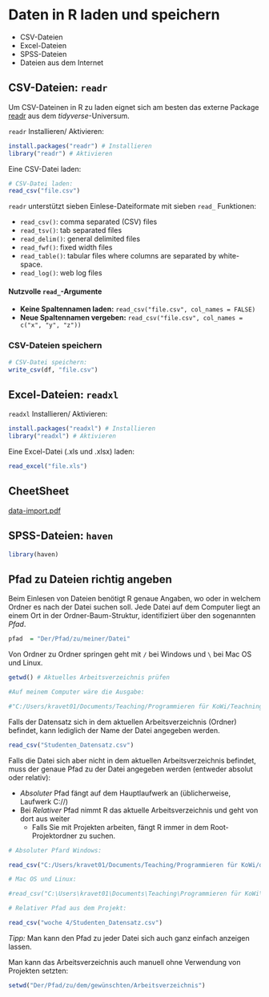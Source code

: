 # Daten in R laden und speichern

* CSV-Dateien
* Excel-Dateien
* SPSS-Dateien
* Dateien aus dem Internet


## CSV-Dateien: `readr`

Um CSV-Dateinen in R zu laden eignet sich am besten das externe Package [readr](https://readr.tidyverse.org/) aus dem *tidyverse*-Universum. 

`readr` Installieren/ Aktivieren:

```r
install.packages("readr") # Installieren
library("readr") # Aktivieren
```
Eine CSV-Datei laden: 

```r
# CSV-Datei laden: 
read_csv("file.csv")
```

`readr` unterstützt sieben Einlese-Dateiformate mit sieben `read_` Funktionen:

* `read_csv()`: comma separated (CSV) files
* `read_tsv()`: tab separated files
* `read_delim()`: general delimited files
* `read_fwf()`: fixed width files
* `read_table()`: tabular files where columns are separated by white-space.
* `read_log()`: web log files

#### Nutzvolle `read_`-Argumente

* **Keine Spaltennamen laden:** `read_csv("file.csv", col_names = FALSE)`
* **Neue Spaltennamen vergeben:** `read_csv("file.csv", col_names = c("x", "y", "z"))`

### CSV-Dateien speichern

```r
# CSV-Datei speichern:
write_csv(df, "file.csv") 
```

## Excel-Dateien: `readxl` 

`readxl` Installieren/ Aktivieren:

```r
install.packages("readxl") # Installieren
library("readxl") # Aktivieren
```

Eine Excel-Datei (.xls und .xlsx) laden: 

```r
read_excel("file.xls")
```
## CheetSheet

[data-import.pdf](https://github.com/rstudio/cheatsheets/blob/main/data-import.pdf)

## SPSS-Dateien: `haven`

```r
library(haven)
```

## Pfad zu Dateien richtig angeben

Beim Einlesen von Dateien benötigt R genaue Angaben, wo oder in welchem Ordner es nach der Datei suchen soll. Jede Datei auf dem Computer liegt an einem Ort in der Ordner-Baum-Struktur, identifiziert über den sogenannten *Pfad*.
 
```r
pfad  = "Der/Pfad/zu/meiner/Datei"
```

Von Ordner zu Ordner springen geht mit `/` bei Windows und `\` bei Mac OS und Linux. 

```r
getwd() # Aktuelles Arbeitsverzeichnis prüfen

#Auf meinem Computer wäre die Ausgabe: 

#"C:/Users/kravet01/Documents/Teaching/Programmieren für KoWi/Teachning_R_WS21"
```

Falls der Datensatz sich in dem aktuellen Arbeitsverzeichnis (Ordner) befindet, kann lediglich der Name der Datei angegeben werden. 

```r
read_csv("Studenten_Datensatz.csv")
```

Falls die Datei sich aber nicht in dem aktuellen Arbeitsverzeichnis befindet, muss der genaue Pfad zu der Datei angegeben werden (entweder absolut oder relativ): 

* *Absoluter* Pfad fängt auf dem Hauptlaufwerk an (üblicherweise, Laufwerk C://)
* Bei *Relativer* Pfad nimmt R das aktuelle Arbeitsverzeichnis
und geht von dort aus weiter
    - Falls Sie mit Projekten arbeiten, fängt R immer in dem Root-Projektordner zu suchen. 

```r
# Absoluter Pfard Windows: 

read_csv("C:/Users/kravet01/Documents/Teaching/Programmieren für KoWi/datasets/Studenten_Datensatz.csv")

# Mac OS und Linux:

#read_csv("C:\Users\kravet01\Documents\Teaching\Programmieren für KoWi\datasets\Studenten_Datensatz.csv")
```
```r
# Relativer Pfad aus dem Projekt:

read_csv("woche 4/Studenten_Datensatz.csv")
```

*Tipp:* Man kann den Pfad zu jeder Datei sich auch ganz einfach anzeigen lassen. 


Man kann das Arbeitsverzeichnis auch manuell ohne Verwendung von Projekten setzten: 

```r
setwd("Der/Pfad/zu/dem/gewünschten/Arbeitsverzeichnis")
```
